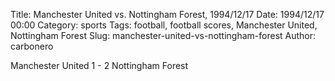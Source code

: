 Title: Manchester United vs. Nottingham Forest, 1994/12/17
Date: 1994/12/17 00:00
Category: sports
Tags: football, football scores, Manchester United, Nottingham Forest
Slug: manchester-united-vs-nottingham-forest
Author: carbonero


Manchester United 1 - 2 Nottingham Forest
